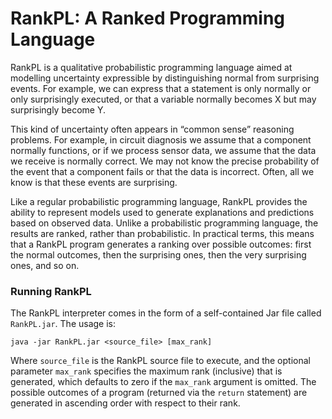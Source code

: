 # RankPL: A Ranked Programming Language

RankPL is a qualitative probabilistic programming language aimed at modelling uncertainty expressible by distinguishing normal from surprising events. For example, we can express that a statement is only normally or only surprisingly executed, or that a variable normally becomes X but may surprisingly become Y. 

This kind of uncertainty often appears in “common sense” reasoning problems. For example, in circuit diagnosis we assume that a component normally functions, or if we process sensor data, we assume that the data we receive is normally correct. We may not know the precise probability of the event that a component fails or that the data is incorrect. Often, all we know is that these events are surprising.

Like a regular probabilistic programming language, RankPL provides the ability to represent models used to generate explanations and predictions based on observed data. Unlike a probabilistic programming language, the results are ranked, rather than probabilistic. In practical terms, this means that a RankPL program generates a ranking over possible outcomes: first the normal outcomes, then the surprising ones, then the very surprising ones, and so on. 


### Running RankPL

The RankPL interpreter comes in the form of a self-contained Jar file called `RankPL.jar`. The usage is:
```
java -jar RankPL.jar <source_file> [max_rank]
```
Where `source_file` is the RankPL source file to execute, and the optional parameter `max_rank` specifies the maximum rank (inclusive) that is generated, which defaults to zero if the `max_rank` argument is omitted. The possible outcomes of a program (returned via the `return` statement) are generated in ascending order with respect to their rank.

